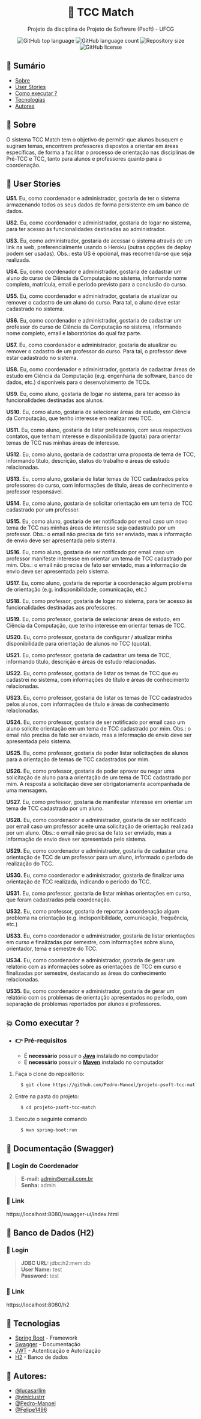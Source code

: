 <div align="center">
  <h1>📃 TCC Match</h1>
  <p>Projeto da disciplina de Projeto de Software (Psoft) - UFCG</p>
</div>

<p align="center">
    <img alt="GitHub top language" src="https://img.shields.io/github/languages/top/Pedro-Manoel/projeto-psoft-tcc-match?style=flat-square">
    <img alt="GitHub language count" src="https://img.shields.io/github/languages/count/Pedro-Manoel/projeto-psoft-tcc-match?style=flat-square">
    <img alt="Repository size" src="https://img.shields.io/github/repo-size/Pedro-Manoel/projeto-psoft-tcc-match?style=flat-square">
    <img alt="GitHub license" src="https://img.shields.io/github/license/Pedro-Manoel/projeto-psoft-tcc-match?style=flat-square"><br/>   
</p>

## 📑 Sumário

- [Sobre](#sobre)
- [User Stories](#userStories)
- [Como executar ?](#usage)
- [Tecnologias](#tecs)
- [Autores](#authors)

## 🔖 Sobre <a name = "sobre"></a>

O sistema TCC Match tem o objetivo de permitir que alunos busquem e sugiram temas, encontrem professores dispostos a orientar em áreas específicas, de forma a facilitar o processo de orientação nas disciplinas de Pré-TCC e TCC, tanto para alunos e professores quanto para a coordenação.

## 📒 User Stories <a name = "userStories"></a><br>

**US1.** Eu, como coordenador e administrador, gostaria de ter o sistema armazenando todos os seus dados de forma persistente em um banco de dados.

**US2.** Eu, como coordenador e administrador, gostaria de logar no sistema, para ter acesso às funcionalidades destinadas ao administrador. 

**US3.** Eu, como administrador, gostaria de acessar o sistema através de um link na web, preferencialmente usando o Heroku (outras opções de deploy podem ser usadas). Obs.: esta US é opcional, mas recomenda-se que seja realizada.

**US4.** Eu, como coordenador e administrador, gostaria de cadastrar um aluno do curso de Ciência da Computação no sistema, informando nome completo, matrícula, email e período previsto para a conclusão do curso.

**US5.** Eu, como coordenador e administrador, gostaria de atualizar ou remover o cadastro de um aluno do curso. Para tal, o aluno deve estar cadastrado no sistema.

**US6.** Eu, como coordenador e administrador, gostaria de cadastrar um professor do curso de Ciência da Computação no sistema, informando nome completo, email e laboratórios do qual faz parte.

**US7.** Eu, como coordenador e administrador, gostaria de atualizar ou remover o cadastro de um professor do curso. Para tal, o professor deve estar cadastrado no sistema.

**US8.** Eu, como coordenador e administrador, gostaria de cadastrar áreas de estudo em Ciência da Computação (e.g. engenharia de software, banco de dados, etc.) disponíveis para o desenvolvimento de TCCs.

**US9.** Eu, como aluno, gostaria de logar no sistema, para ter acesso às funcionalidades destinadas aos alunos.

**US10.** Eu, como aluno, gostaria de selecionar áreas de estudo, em Ciência da Computação, que tenho interesse em realizar meu TCC.

**US11.** Eu, como aluno, gostaria de listar professores, com seus respectivos contatos, que tenham interesse e disponibilidade (quota) para orientar temas de TCC nas minhas áreas de interesse. 

**US12.** Eu, como aluno, gostaria de cadastrar uma proposta de tema de TCC, informando título, descrição, status do trabalho e áreas de estudo relacionadas.

**US13.** Eu, como aluno, gostaria de listar temas de TCC cadastrados pelos professores do curso, com informações de título, áreas de conhecimento e professor responsável.

**US14.** Eu, como aluno, gostaria de solicitar orientação em um tema de TCC cadastrado por um professor.

**US15.** Eu, como aluno, gostaria de ser notificado por email caso um novo tema de TCC nas minhas áreas de interesse seja cadastrado por um professor. Obs.: o email não precisa de fato ser enviado, mas a informação de envio deve ser apresentada pelo sistema.

**US16.** Eu, como aluno, gostaria de ser notificado por email caso um professor manifeste interesse em orientar um tema de TCC cadastrado por mim. Obs.: o email não precisa de fato ser enviado, mas a informação de envio deve ser apresentada pelo sistema.

**US17.** Eu, como aluno, gostaria de reportar à coordenação algum problema de orientação (e.g. indisponibilidade, comunicação, etc.)

**US18.** Eu, como professor, gostaria de logar no sistema, para ter acesso às funcionalidades destinadas aos professores.

**US19.** Eu, como professor, gostaria de selecionar áreas de estudo, em Ciência da Computação, que tenho interesse em orientar temas de TCC.

**US20.** Eu, como professor, gostaria de configurar / atualizar minha disponibilidade para orientação de alunos no TCC (quota).

**US21.** Eu, como professor, gostaria de cadastrar um tema de TCC, informando título, descrição e áreas de estudo relacionadas.

**US22.** Eu, como professor, gostaria de listar os temas de TCC que eu cadastrei no sistema, com informações de título e áreas de conhecimento relacionadas.

**US23.** Eu, como professor, gostaria de listar os temas de TCC cadastrados pelos alunos, com informações de título e áreas de conhecimento relacionadas.

**US24.** Eu, como professor, gostaria de ser notificado por email caso um aluno solicite orientação em um tema de TCC cadastrado por mim. Obs.: o email não precisa de fato ser enviado, mas a informação de envio deve ser apresentada pelo sistema.

**US25.** Eu, como professor, gostaria de poder listar solicitações de alunos para a orientação de temas de TCC cadastrados por mim.

**US26.** Eu, como professor, gostaria de poder aprovar ou negar uma solicitação de aluno para a orientação de um tema de TCC cadastrado por mim. A resposta a solicitação deve ser obrigatoriamente acompanhada de uma mensagem.

**US27.** Eu, como professor, gostaria de manifestar interesse em orientar um tema de TCC cadastrado por um aluno.

**US28.** Eu, como coordenador e administrador, gostaria de ser notificado por email caso um professor aceite uma solicitação de orientação realizada por um aluno. Obs.: o email não precisa de fato ser enviado, mas a informação de envio deve ser apresentada pelo sistema.

**US29.** Eu, como coordenador e administrador, gostaria de cadastrar uma orientação de TCC de um professor para um aluno, informado o período de realização do TCC.

**US30.** Eu, como coordenador e administrador, gostaria de finalizar uma orientação de TCC realizada, indicando o período do TCC.

**US31.** Eu, como professor, gostaria de listar minhas orientações em curso, que foram cadastradas pela coordenação.

**US32.** Eu, como professor, gostaria de reportar à coordenação algum problema na orientação (e.g. indisponibilidade, comunicação, frequência, etc.)

**US33.** Eu, como coordenador e administrador, gostaria de listar orientações em curso e finalizadas por semestre, com informações sobre aluno, orientador, tema e semestre do TCC.

**US34.** Eu, como coordenador e administrador, gostaria de gerar um relatório com as informações sobre as orientações de TCC em curso e finalizadas por semestre, destacando as áreas do conhecimento relacionadas.

**US35.** Eu, como coordenador e administrador, gostaria de gerar um relatório com os problemas de orientação apresentados no período, com separação de problemas reportados por alunos e professores.

## 💥 Como executar ? <a name="usage"></a>

- ### 👉 **Pré-requisitos**

  - É **necessário** possuir o **[Java](https://www.oracle.com/java/technologies/downloads//)** instalado no computador
  - É **necessário** possuir o **[Maven](https://maven.apache.org/install.html)** instalado no computador

1. Faça o clone do repositório:
	```sh
	  $ git clone https://github.com/Pedro-Manoel/projeto-psoft-tcc-match.git
	```

2. Entre na pasta do projeto:
	```sh
	  $ cd projeto-psoft-tcc-match
	```
3. Execute o seguinte comando
	```sh
	  $ mvn spring-boot:run 
	```	

## 📗 Documentação (Swagger)

### 🔑 Login do Coordenador
> **E-mail:** admin@email.com.br <br/> **Senha:** admin

### 🔗 Link
https://localhost:8080/swagger-ui/index.html

## 🎲 Banco de Dados (H2)

### 🔑 Login
> **JDBC URL:** jdbc:h2:mem:db <br/> **User Name:** test <br/> **Password:** test

### 🔗 Link
https://localhost:8080/h2

## 🚀 Tecnologias <a name="tecs"></a>

- [Spring Boot](https://spring.io/projects/spring-boot) - Framework
- [Swagger](https://swagger.io/) - Documentação
- [JWT](https://jwt.io/) - Autenticação e Autorização
- [H2](https://www.h2database.com/html/main.html) - Banco de dados

## 🔰 Autores: <a name= "authors"></a>

- [@lucasarlim](https://github.com/lucasarlim)
- [@viniciustrr](https://github.com/viniciustrr)
- [@Pedro-Manoel](https://github.com/Pedro-Manoel)
- [@Felipe1496](https://github.com/Felipe1496)
